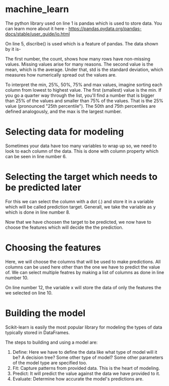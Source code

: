 # machine_learn

The python library used on line 1 is pandas which is used to store data. You can learn more about it here - https://pandas.pydata.org/pandas-docs/stable/user_guide/io.html 

On line 5, discribe() is used which is a feature of pandas. The data shown by it is-

The first number, the count, shows how many rows have non-missing values.
Missing values arise for many reasons.
The second value is the mean, which is the average. Under that, std is the standard deviation, which measures how numerically spread out the values are.

To interpret the min, 25%, 50%, 75% and max values, imagine sorting each column from lowest to highest value. The first (smallest) value is the min. If you go a quarter way through the list, 
you'll find a number that is bigger than 25% of the values and smaller than 75% of the values. That is the 25% value (pronounced "25th percentile"). The 50th and 75th percentiles are defined analogously, 
and the max is the largest number.


# Selecting data for modeling
Sometimes your data have too many variables to wrap up so, we need to look to each column of the data. This is done with column property which can be seen in line number 6.

# Selecting the target which needs to be predicted later
For this we can select the column with a dot (.) and store it in a variable which will be called prediction target. Generall, we take the variable as y which is done in line number 8. 

Now that we have choosen the target to be predicted, we now have to choose the features which will decide the the prediction.
# Choosing the features
Here, we will choose the columns that will be used to make predictions.
All columns can be used here other than the one we have to predict the value of.
We can select multiple featres by making a list of columns as done in line number 10.

On line number 12, the variable x will store the data of only the features the we selected on line 10.

# Building the model
Scikit-learn is easily the most popular library for modeling the types of data typically stored in DataFrames.

The steps to building and using a model are:
1) Define: Here we have to define the data like what type of model will it be? A decision tree? Some other type of model? Some other parameters of the model type are specified too.
2) Fit: Capture patterns from provided data. This is the heart of modeling.
3) Predict: It will predict the value against the data we have provided to it.
4) Evaluate: Determine how accurate the model's predictions are.
